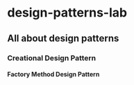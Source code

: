 # design-patterns-lab
## All about design patterns
### Creational Design Pattern
#### Factory Method Design Pattern